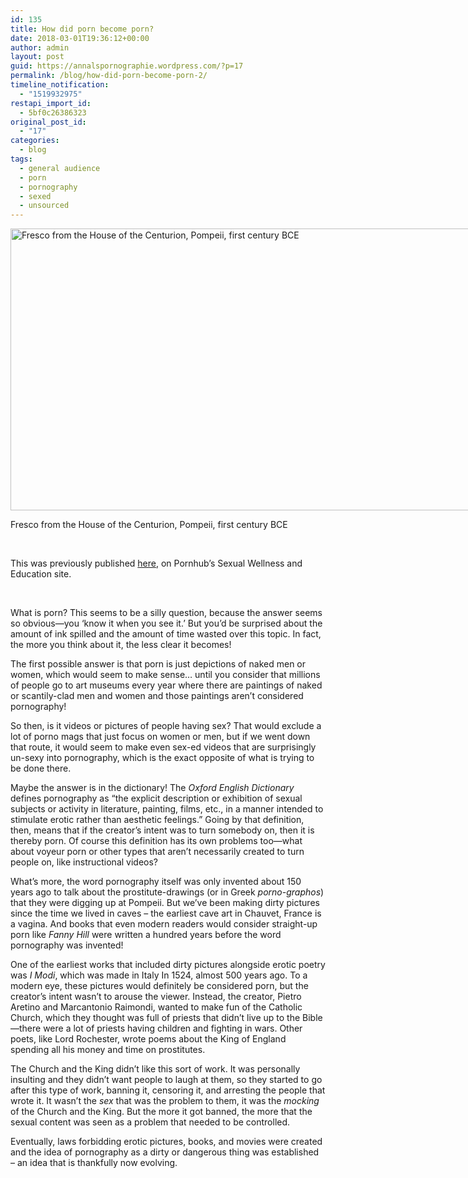 ```yaml
---
id: 135
title: How did porn become porn?
date: 2018-03-01T19:36:12+00:00
author: admin
layout: post
guid: https://annalspornographie.wordpress.com/?p=17
permalink: /blog/how-did-porn-become-porn-2/
timeline_notification:
  - "1519932975"
restapi_import_id:
  - 5bf0c26386323
original_post_id:
  - "17"
categories:
  - blog
tags:
  - general audience
  - porn
  - pornography
  - sexed
  - unsourced
---
```

<div id="attachment_66" style="width: 950px" class="wp-caption alignnone">
  <img aria-describedby="caption-attachment-66" class="alignnone size-full wp-image-66" src="http://brimwats.com/wp-content/uploads/2018/11/brown_1-121913-e1542499191432.jpg" alt="Fresco from the House of the Centurion, Pompeii, first century BCE" width="940" height="451" srcset="http://brimwats.com/wp-content/uploads/2018/11/brown_1-121913-e1542499191432.jpg 940w, http://brimwats.com/wp-content/uploads/2018/11/brown_1-121913-e1542499191432-300x144.jpg 300w, http://brimwats.com/wp-content/uploads/2018/11/brown_1-121913-e1542499191432-768x368.jpg 768w" sizes="(max-width: 940px) 100vw, 940px" />
  
  <p id="caption-attachment-66" class="wp-caption-text">
    Fresco from the House of the Centurion, Pompeii, first century BCE
  </p>
</div>

&nbsp;

This was previously published [here](https://www.pornhub.com/sex/how-did-porn-become-porn/), on Pornhub&#8217;s Sexual Wellness and Education site.

&nbsp;

What is porn? This seems to be a silly question, because the answer seems so obvious—you ‘know it when you see it.’ But you’d be surprised about the amount of ink spilled and the amount of time wasted over this topic. In fact, the more you think about it, the less clear it becomes!

The first possible answer is that porn is just depictions of naked men or women, which would seem to make sense… until you consider that millions of people go to art museums every year where there are paintings of naked or scantily-clad men and women and those paintings aren’t considered pornography!

So then, is it videos or pictures of people having sex? That would exclude a lot of porno mags that just focus on women or men, but if we went down that route, it would seem to make even sex-ed videos that are surprisingly un-sexy into pornography, which is the exact opposite of what is trying to be done there.

Maybe the answer is in the dictionary! The _Oxford English Dictionary_ defines pornography as “the explicit description or exhibition of sexual subjects or activity in literature, painting, films, etc., in a manner intended to stimulate erotic rather than aesthetic feelings.” Going by that definition, then, means that if the creator’s intent was to turn somebody on, then it is thereby porn. Of course this definition has its own problems too—what about voyeur porn or other types that aren’t necessarily created to turn people on, like instructional videos?

What’s more, the word pornography itself was only invented about 150 years ago to talk about the prostitute-drawings (or in Greek _porno-graphos_) that they were digging up at Pompeii. But we’ve been making dirty pictures since the time we lived in caves – the earliest cave art in Chauvet, France is a vagina. And books that even modern readers would consider straight-up porn like _Fanny Hill_ were written a hundred years before the word pornography was invented!

One of the earliest works that included dirty pictures alongside erotic poetry was _I Modi_, which was made in Italy In 1524, almost 500 years ago. To a modern eye, these pictures would definitely be considered porn, but the creator’s intent wasn’t to arouse the viewer. Instead, the creator, Pietro Aretino and Marcantonio Raimondi, wanted to make fun of the Catholic Church, which they thought was full of priests that didn’t live up to the Bible—there were a lot of priests having children and fighting in wars. Other poets, like Lord Rochester, wrote poems about the King of England spending all his money and time on prostitutes.

The Church and the King didn’t like this sort of work. It was personally insulting and they didn’t want people to laugh at them, so they started to go after this type of work, banning it, censoring it, and arresting the people that wrote it. It wasn’t the _sex_ that was the problem to them, it was the _mocking_ of the Church and the King. But the more it got banned, the more that the sexual content was seen as a problem that needed to be controlled.

Eventually, laws forbidding erotic pictures, books, and movies were created and the idea of pornography as a dirty or dangerous thing was established – an idea that is thankfully now evolving.
